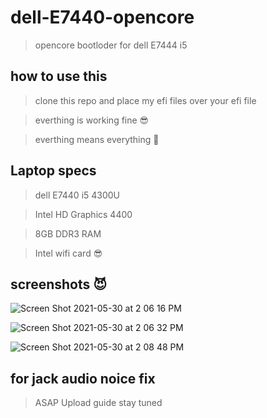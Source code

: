 # dell-E7440-opencore 
>opencore bootloder for dell E7444 i5

## how to use this 
>clone this repo and place my efi files over your efi file

>everthing is working fine :sunglasses:

>everthing means everything :cowboy_hat_face:


## Laptop specs
> dell E7440 i5 4300U

>Intel HD Graphics 4400

>8GB DDR3 RAM

>Intel wifi card :sunglasses:



## screenshots :smiling_imp:

![Screen Shot 2021-05-30 at 2 06 16 PM](https://user-images.githubusercontent.com/71174208/120097881-79351b00-c150-11eb-8a75-dd8f8a47dbcd.png)

![Screen Shot 2021-05-30 at 2 06 32 PM](https://user-images.githubusercontent.com/71174208/120097917-a1247e80-c150-11eb-9794-230d92809311.png)

![Screen Shot 2021-05-30 at 2 08 48 PM](https://user-images.githubusercontent.com/71174208/120097922-a4b80580-c150-11eb-9219-df45bbda6aaf.png)

## for jack audio noice fix 
> ASAP Upload guide stay tuned



